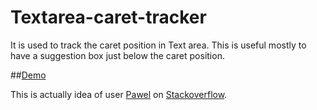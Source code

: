 Textarea-caret-tracker
======================

It is used to track the caret position in Text area. This is useful mostly to have a suggestion box just below the caret position.

##[Demo](https://rawgit.com/venkateshwar/Textarea-caret-tracker/master/index.html)

This is actually idea of user [Pawel](http://stackoverflow.com/users/4879/) on [Stackoverflow](http://stackoverflow.com/a/16561663/1577396).
